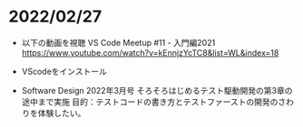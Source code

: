# 2022/02/27
- 以下の動画を視聴
VS Code Meetup #11 - 入門編2021
https://www.youtube.com/watch?v=kEnnjzYcTC8&list=WL&index=18

- VScodeをインストール

- Software Design 2022年3月号
  そろそろはじめるテスト駆動開発の第3章の途中まで実施
  目的：テストコードの書き方とテストファーストの開発のさわりを体験したい。

